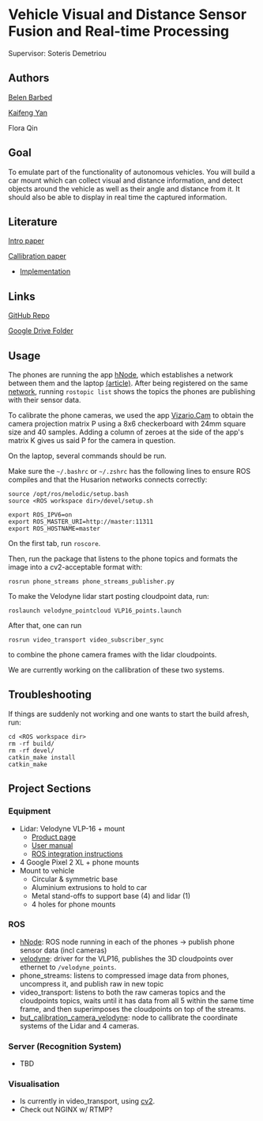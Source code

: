 # Vehicle Visual and Distance Sensor Fusion and Real-time Processing

Supervisor: Soteris Demetriou

## Authors

[Belen Barbed](https://github.com/belenbarbed)

[Kaifeng Yan](https://github.com/Kai-2333)

Flora Qin

## Goal
To emulate part of the functionality of autonomous vehicles. You will build a car mount which can collect visual and distance information, and detect objects around the vehicle as well as their angle and distance from it. It should also be able to display in real time the captured information.

## Literature
[Intro paper](http://seclab.illinois.edu/wp-content/uploads/2018/06/demetriou2018codrive.pdf)

[Callibration paper](https://pdfs.semanticscholar.org/ed15/5d1a146e0cba6be98fd7128461439f88732a.pdf)

  - [Implementation](https://github.com/robofit/but_velodyne/tree/master/but_calibration_camera_velodyne)

## Links
[GitHub Repo](https://github.com/belenbarbed/FYP-VehicleSensorFusion)

[Google Drive Folder](https://drive.google.com/drive/folders/1wz1pCsgVdYGVe1YnCs0_oeLTOG-cAbBa?usp=sharing)

## Usage

The phones are running the app [hNode](https://play.google.com/store/apps/details?id=com.husarion.node&hl=en_GB), which establishes a network between them and the laptop [(article)](https://medium.com/husarion-blog/dont-buy-expensive-sensors-for-your-robot-use-your-smartphone-24380eab521). After being registered on the same [network](https://app.husarnet.com/network/849), running ```rostopic list``` shows the topics the phones are publishing with their sensor data.

To calibrate the phone cameras, we used the app [Vizario.Cam](https://play.google.com/store/apps/details?id=io.ar4.vizarcam&hl=en_GB) to obtain the camera projection matrix P using a 8x6 checkerboard with 24mm square size and 40 samples. Adding a column of zeroes at the side of the app's matrix K gives us said P for the camera in question.

On the laptop, several commands should be run.

Make sure the ```~/.bashrc``` or  ```~/.zshrc``` has the following lines to ensure ROS compiles and that the Husarion networks connects correctly:
```
source /opt/ros/melodic/setup.bash
source <ROS workspace dir>/devel/setup.sh

export ROS_IPV6=on
export ROS_MASTER_URI=http://master:11311
export ROS_HOSTNAME=master
```

On the first tab, run ```roscore```.

Then, run the package that listens to the phone topics and formats the image into a cv2-acceptable format with:
```
rosrun phone_streams phone_streams_publisher.py
```

To make the Velodyne lidar start posting cloudpoint data, run:
```
roslaunch velodyne_pointcloud VLP16_points.launch
```

After that, one can run
```
rosrun video_transport video_subscriber_sync 
```
to combine the phone camera frames with the lidar cloudpoints.

We are currently working on the callibration of these two systems.

## Troubleshooting

If things are suddenly not working and one wants to start the build afresh, run:

```
cd <ROS workspace dir>
rm -rf build/
rm -rf devel/
catkin_make install
catkin_make
```

## Project Sections

### Equipment
  - Lidar: Velodyne VLP-16 + mount
    - [Product page](https://velodynelidar.com/vlp-16-lite.html)
    - [User manual](https://velodynelidar.com/docs/manuals/63-9243%20REV%20D%20MANUAL,USERS,VLP-16.pdf)
    - [ROS integration instructions](http://wiki.ros.org/velodyne/Tutorials/Getting%20Started%20with%20the%20Velodyne%20VLP16)
  - 4 Google Pixel 2 XL + phone mounts
  - Mount to vehicle
    - Circular & symmetric base
    - Aluminium extrusions to hold to car
    - Metal stand-offs to support base (4) and lidar (1)
    - 4 holes for phone mounts

### ROS
  - [hNode](https://play.google.com/store/apps/details?id=com.husarion.node&hl=en_GB): ROS node running in each of the phones -> publish phone sensor data (incl cameras)
  - [velodyne](https://github.com/ros-drivers/velodyne): driver for the VLP16, publishes the 3D cloudpoints over ethernet to ```/velodyne_points```.
  - phone_streams: listens to compressed image data from phones, uncompress it, and publish raw in new topic
  - video_transport: listens to both the raw cameras topics and the cloudpoints topics, waits until it has data from all 5 within the same time frame, and then superimposes the cloudpoints on top of the streams.
  - [but_calibration_camera_velodyne](https://github.com/robofit/but_velodyne/tree/master/but_calibration_camera_velodyne): node to callibrate the coordinate systems of the Lidar and 4 cameras.

### Server (Recognition System)
  - TBD

### Visualisation
  - Is currently in video_transport, using [cv2](https://opencv.org/).
  - Check out NGINX w/ RTMP?
